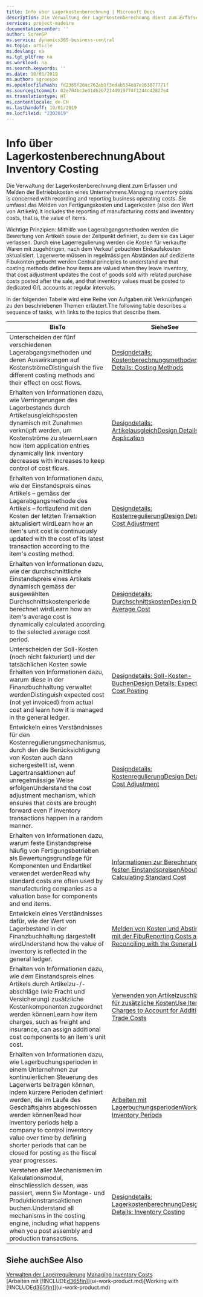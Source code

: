```yaml
---
title: Info über Lagerkostenberechnung | Microsoft Docs
description: Die Verwaltung der Lagerkostenberechnung dient zum Erfassen und Melden der Betriebskosten eines Unternehmens. Sie umfasst das Melden von Fertigungskosten und Lagerkosten (also den Wert von Artikeln).
services: project-madeira
documentationcenter: ''
author: SorenGP
ms.service: dynamics365-business-central
ms.topic: article
ms.devlang: na
ms.tgt_pltfrm: na
ms.workload: na
ms.search.keywords: ''
ms.date: 10/01/2019
ms.author: sgroespe
ms.openlocfilehash: fd2365f26ac762eb1f3edab534e87e163077771f
ms.sourcegitcommit: 02e704bc3e01d62072144919774f1244c42827e4
ms.translationtype: HT
ms.contentlocale: de-CH
ms.lasthandoff: 10/01/2019
ms.locfileid: "2302019"
---
```

# <a name="about-inventory-costing"></a><span data-ttu-id="a7f05-104">Info über Lagerkostenberechnung</span><span class="sxs-lookup"><span data-stu-id="a7f05-104">About Inventory Costing</span></span>
<span data-ttu-id="a7f05-105">Die Verwaltung der Lagerkostenberechnung dient zum Erfassen und Melden der Betriebskosten eines Unternehmens.</span><span class="sxs-lookup"><span data-stu-id="a7f05-105">Managing inventory costs is concerned with recording and reporting business operating costs.</span></span> <span data-ttu-id="a7f05-106">Sie umfasst das Melden von Fertigungskosten und Lagerkosten (also den Wert von Artikeln).</span><span class="sxs-lookup"><span data-stu-id="a7f05-106">It includes the reporting of manufacturing costs and inventory costs, that is, the value of items.</span></span>  

 <span data-ttu-id="a7f05-107">Wichtige Prinzipien: Mithilfe von Lagerabgangsmethoden werden die Bewertung von Artikeln sowie der Zeitpunkt definiert, zu dem sie das Lager verlassen. Durch eine Lagerregulierung werden die Kosten für verkaufte Waren mit zugehörigen, nach dem Verkauf gebuchten Einkaufskosten aktualisiert. Lagerwerte müssen in regelmässigen Abständen auf dedizierte Fibukonten gebucht werden.</span><span class="sxs-lookup"><span data-stu-id="a7f05-107">Central principles to understand are that costing methods define how items are valued when they leave inventory, that cost adjustment updates the cost of goods sold with related purchase costs posted after the sale, and that inventory values must be posted to dedicated G/L accounts at regular intervals.</span></span>  

 <span data-ttu-id="a7f05-108">In der folgenden Tabelle wird eine Reihe von Aufgaben mit Verknüpfungen zu den beschriebenen Themen erläutert.</span><span class="sxs-lookup"><span data-stu-id="a7f05-108">The following table describes a sequence of tasks, with links to the topics that describe them.</span></span>   

|<span data-ttu-id="a7f05-109">**Bis**</span><span class="sxs-lookup"><span data-stu-id="a7f05-109">**To**</span></span>|<span data-ttu-id="a7f05-110">**Siehe**</span><span class="sxs-lookup"><span data-stu-id="a7f05-110">**See**</span></span>|  
|------------|-------------|  
|<span data-ttu-id="a7f05-111">Unterscheiden der fünf verschiedenen Lagerabgangsmethoden und deren Auswirkungen auf Kostenströme</span><span class="sxs-lookup"><span data-stu-id="a7f05-111">Distinguish the five different costing methods and their effect on cost flows.</span></span>|[<span data-ttu-id="a7f05-112">Designdetails: Kostenberechnungsmethoden</span><span class="sxs-lookup"><span data-stu-id="a7f05-112">Design Details: Costing Methods</span></span>](design-details-costing-methods.md)|  
|<span data-ttu-id="a7f05-113">Erhalten von Informationen dazu, wie Verringerungen des Lagerbestands durch Artikelausgleichsposten dynamisch mit Zunahmen verknüpft werden, um Kostenströme zu steuern</span><span class="sxs-lookup"><span data-stu-id="a7f05-113">Learn how item application entries dynamically link inventory decreases with increases to keep control of cost flows.</span></span>|[<span data-ttu-id="a7f05-114">Designdetails: Artikelausgleich</span><span class="sxs-lookup"><span data-stu-id="a7f05-114">Design Details: Item Application</span></span>](design-details-item-application.md)|  
|<span data-ttu-id="a7f05-115">Erhalten von Informationen dazu, wie der Einstandspreis eines Artikels – gemäss der Lagerabgangsmethode des Artikels – fortlaufend mit den Kosten der letzten Transaktion aktualisiert wird</span><span class="sxs-lookup"><span data-stu-id="a7f05-115">Learn how an item's unit cost is continuously updated with the cost of its latest transaction according to the item's costing method.</span></span>|[<span data-ttu-id="a7f05-116">Designdetails: Kostenregulierung</span><span class="sxs-lookup"><span data-stu-id="a7f05-116">Design Details: Cost Adjustment</span></span>](design-details-cost-adjustment.md)|  
|<span data-ttu-id="a7f05-117">Erhalten von Informationen dazu, wie der durchschnittliche Einstandspreis eines Artikels dynamisch gemäss der ausgewählten Durchschnittskostenperiode berechnet wird</span><span class="sxs-lookup"><span data-stu-id="a7f05-117">Learn how an item's average cost is dynamically calculated according to the selected average cost period.</span></span>|[<span data-ttu-id="a7f05-118">Designdetails: Durchschnittskosten</span><span class="sxs-lookup"><span data-stu-id="a7f05-118">Design Details: Average Cost</span></span>](design-details-average-cost.md)|  
|<span data-ttu-id="a7f05-119">Unterscheiden der Soll-Kosten (noch nicht fakturiert) und der tatsächlichen Kosten sowie Erhalten von Informationen dazu, warum diese in der Finanzbuchhaltung verwaltet werden</span><span class="sxs-lookup"><span data-stu-id="a7f05-119">Distinguish expected cost (not yet invoiced) from actual cost and learn how it is managed in the general ledger.</span></span>|[<span data-ttu-id="a7f05-120">Designdetails: Soll-Kosten-Buchen</span><span class="sxs-lookup"><span data-stu-id="a7f05-120">Design Details: Expected Cost Posting</span></span>](design-details-expected-cost-posting.md)|  
|<span data-ttu-id="a7f05-121">Entwickeln eines Verständnisses für den Kostenregulierungsmechanismus, durch den die Berücksichtigung von Kosten auch dann sichergestellt ist, wenn Lagertransaktionen auf unregelmässige Weise erfolgen</span><span class="sxs-lookup"><span data-stu-id="a7f05-121">Understand the cost adjustment mechanism, which ensures that costs are brought forward even if inventory transactions happen in a random manner.</span></span>|[<span data-ttu-id="a7f05-122">Designdetails: Kostenregulierung</span><span class="sxs-lookup"><span data-stu-id="a7f05-122">Design Details: Cost Adjustment</span></span>](design-details-cost-adjustment.md)|  
|<span data-ttu-id="a7f05-123">Erhalten von Informationen dazu, warum feste Einstandspreise häufig von Fertigungsbetrieben als Bewertungsgrundlage für Komponenten und Endartikel verwendet werden</span><span class="sxs-lookup"><span data-stu-id="a7f05-123">Read why standard costs are often used by manufacturing companies as a valuation base for components and end items.</span></span>|[<span data-ttu-id="a7f05-124">Informationen zur Berechnung von festen Einstandspreisen</span><span class="sxs-lookup"><span data-stu-id="a7f05-124">About Calculating Standard Cost</span></span>](finance-about-calculating-standard-cost.md)|  
|<span data-ttu-id="a7f05-125">Entwickeln eines Verständnisses dafür, wie der Wert von Lagerbestand in der Finanzbuchhaltung dargestellt wird</span><span class="sxs-lookup"><span data-stu-id="a7f05-125">Understand how the value of inventory is reflected in the general ledger.</span></span>|[<span data-ttu-id="a7f05-126">Melden von Kosten und Abstimmen mit der Fibu</span><span class="sxs-lookup"><span data-stu-id="a7f05-126">Reporting Costs and Reconciling with the General Ledger</span></span>](finance-report-costs-and-reconcile-with-the-general-ledger.md)|  
|<span data-ttu-id="a7f05-127">Erhalten von Informationen dazu, wie dem Einstandspreis eines Artikels durch Artikelzu-/-abschläge (wie Fracht und Versicherung) zusätzliche Kostenkomponenten zugeordnet werden können</span><span class="sxs-lookup"><span data-stu-id="a7f05-127">Learn how item charges, such as freight and insurance, can assign additional cost components to an item's unit cost.</span></span>|[<span data-ttu-id="a7f05-128">Verwenden von Artikelzuschlägen für zusätzliche Kosten</span><span class="sxs-lookup"><span data-stu-id="a7f05-128">Use Item Charges to Account for Additional Trade Costs</span></span>](payables-how-assign-item-charges.md)|  
|<span data-ttu-id="a7f05-129">Erhalten von Informationen dazu, wie Lagerbuchungsperioden in einem Unternehmen zur kontinuierlichen Steuerung des Lagerwerts beitragen können, indem kürzere Perioden definiert werden, die im Laufe des Geschäftsjahrs abgeschlossen werden können</span><span class="sxs-lookup"><span data-stu-id="a7f05-129">Read how inventory periods help a company to control inventory value over time by defining shorter periods that can be closed for posting as the fiscal year progresses.</span></span>|[<span data-ttu-id="a7f05-130">Arbeiten mit Lagerbuchungsperioden</span><span class="sxs-lookup"><span data-stu-id="a7f05-130">Work with Inventory Periods</span></span>](finance-how-to-work-with-inventory-periods.md)|  
|<span data-ttu-id="a7f05-131">Verstehen aller Mechanismen im Kalkulationsmodul, einschliesslich dessen, was passiert, wenn Sie Montage- und Produktionstransaktionen buchen.</span><span class="sxs-lookup"><span data-stu-id="a7f05-131">Understand all mechanisms in the costing engine, including what happens when you post assembly and production transactions.</span></span>|[<span data-ttu-id="a7f05-132">Designdetails: Lagerkostenberechnung</span><span class="sxs-lookup"><span data-stu-id="a7f05-132">Design Details: Inventory Costing</span></span>](design-details-inventory-costing.md)|

## <a name="see-also"></a><span data-ttu-id="a7f05-133">Siehe auch</span><span class="sxs-lookup"><span data-stu-id="a7f05-133">See Also</span></span>
<span data-ttu-id="a7f05-134">[Verwalten der Lagerregulierung](finance-manage-inventory-costs.md)  </span><span class="sxs-lookup"><span data-stu-id="a7f05-134">[Managing Inventory Costs](finance-manage-inventory-costs.md)  </span></span>  
<span data-ttu-id="a7f05-135">[Arbeiten mit [!INCLUDE[d365fin](includes/d365fin_md.md)]](ui-work-product.md)</span><span class="sxs-lookup"><span data-stu-id="a7f05-135">[Working with [!INCLUDE[d365fin](includes/d365fin_md.md)]](ui-work-product.md)</span></span>
